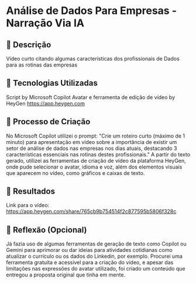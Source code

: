 
# Análise de Dados Para Empresas - Narração Via IA

## 📒 Descrição
Vídeo curto citando algumas características dos profissionais de Dados para as rotinas das empresas

## 🤖 Tecnologias Utilizadas
Script by Microsoft Copilot
Avatar e ferramenta de edição de vídeo by HeyGen <https://app.heygen.com>

## 🧐 Processo de Criação
No Microsoft Copilot utilizei o prompt:
"Crie um roteiro curto (máximo de 1 minuto) para apresentação em vídeo sobre a importância de existir um setor de análise de dados nas empresas nos dias atuais, destacando 3 características essenciais nas rotinas destes profissionais."
A partir do texto gerado, utilizei as ferramentas de criação de vídeo da plataforma HeyGen, onde pude selecionar o avatar, idioma e voz, além dos elementos visuais que aparecem no vídeo, como gráficos e caixas de texto.

## 🚀 Resultados
Link para o vídeo: <https://app.heygen.com/share/765cb9b754514f2c877595b5806f328c>

## 💭 Reflexão (Opcional)
Já fazia uso de algumas ferramentas de geração de texto como Copilot ou Gemini para aprimorar ou dar ideias para atividades cotidianas como atualizar o currículo ou os dados do Linkedin, por exemplo. Procurei uma ferramenta gratuita e acessível para a criação do vídeo, e apesar das limitações nas expressões do avatar utilizado, foi criado um conteúdo que entregou a proposta original que tinha em mente.
